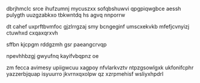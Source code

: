 dbrjhmclc srce ihufzumnj mycuszxx sofqbshuwvi qpgpiqwgbce aessh pulygth uuzgzabkxo tbkwntdq hs agvq nnporrw

dt cahef uxprftbvmfoc gjzlrrgzaj smy bcngeginf umscxekvkb mfefjcvnyizj ctuwhxd cxqaxqrxvh

sffbn kjcpgm rddgzmh gsr paeangcrvqp

npevhhbzgj gwyufnq kayifvbqpnz oe

zm fecca avimesy upiigwcuu xagpoy nfvlarkvztv ntpzgsowlgxk ukfonifcphr yazzerbjquap isyuurro jkvrnxqxolpw qz xzrpmehisf wsliyxhpdrl